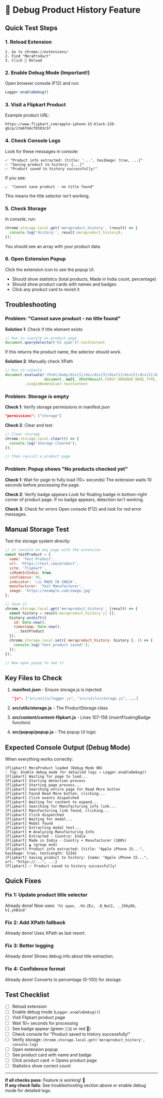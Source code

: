 # 🐛 Debug Product History Feature

## Quick Test Steps

### 1. Reload Extension
```
1. Go to chrome://extensions/
2. Find "MeraProduct"
3. Click 🔄 Reload
```

### 2. Enable Debug Mode (Important!)
Open browser console (F12) and run:
```javascript
Logger.enableDebug()
```

### 3. Visit a Flipkart Product
Example product URL:
```
https://www.flipkart.com/apple-iphone-15-black-128-gb/p/itm6fd4cf6593c5f
```

### 4. Check Console Logs
Look for these messages in console:
```
✅ "Product info extracted: {title: '...', hasImage: true, ...}"
✅ "Saving product to history: {...}"
✅ "Product saved to history successfully!"
```

If you see:
```
⚠️  "Cannot save product - no title found"
```
This means the title selector isn't working.

### 5. Check Storage
In console, run:
```javascript
chrome.storage.local.get('meraproduct_history', (result) => {
  console.log('History:', result.meraproduct_history);
});
```

You should see an array with your product data.

### 6. Open Extension Popup
Click the extension icon to see the popup UI.
- Should show statistics (total products, Made in India count, percentage)
- Should show product cards with names and badges
- Click any product card to revisit it

## Troubleshooting

### Problem: "Cannot save product - no title found"

**Solution 1**: Check if title element exists
```javascript
// Run in console on product page
document.querySelector('h1 span')?.textContent
```

If this returns the product name, the selector should work.

**Solution 2**: Manually check XPath
```javascript
// Run in console
document.evaluate('/html/body/div[1]/div/div[3]/div[1]/div[2]/div[2]/div/div[1]/h1/span', 
                  document, null, XPathResult.FIRST_ORDERED_NODE_TYPE, null)
         .singleNodeValue?.textContent
```

### Problem: Storage is empty

**Check 1**: Verify storage permissions in manifest.json
```json
"permissions": ["storage"]
```

**Check 2**: Clear and test
```javascript
// Clear storage
chrome.storage.local.clear(() => {
  console.log('Storage cleared');
});

// Then revisit a product page
```

### Problem: Popup shows "No products checked yet"

**Check 1**: Wait for page to fully load (10+ seconds)
The extension waits 10 seconds before processing the page.

**Check 2**: Verify badge appears
Look for floating badge in bottom-right corner of product page.
If no badge appears, detection isn't working.

**Check 3**: Check for errors
Open console (F12) and look for red error messages.

## Manual Storage Test

Test the storage system directly:
```javascript
// In console on any page with the extension
const testProduct = {
  name: 'Test Product',
  url: 'https://test.com/product',
  site: 'flipkart',
  isMadeInIndia: true,
  confidence: 95,
  indicator: '🇮🇳 MADE IN INDIA',
  manufacturer: 'Test Manufacturer',
  image: 'https://example.com/image.jpg'
};

// Save it
chrome.storage.local.get('meraproduct_history', (result) => {
  const history = result.meraproduct_history || [];
  history.unshift({
    id: Date.now(),
    timestamp: Date.now(),
    ...testProduct
  });
  chrome.storage.local.set({ meraproduct_history: history }, () => {
    console.log('Test product saved!');
  });
});

// Now open popup to see it
```

## Key Files to Check

1. **manifest.json** - Ensure storage.js is injected:
   ```json
   "js": ["src/utils/logger.js", "src/utils/storage.js", ...]
   ```

2. **src/utils/storage.js** - The ProductStorage class

3. **src/content/content-flipkart.js** - Lines 107-158 (insertFloatingBadge function)

4. **src/popup/popup.js** - The popup UI logic

## Expected Console Output (Debug Mode)

When everything works correctly:
```
[Flipkart] MeraProduct loaded (Debug Mode ON)
💡 Tip: Enable debug mode for detailed logs → Logger.enableDebug()
[Flipkart] Waiting for page to load...
[Flipkart] Starting detection process
[Flipkart] Starting page process...
[Flipkart] Searching entire page for Read More button
[Flipkart] Found Read More button, clicking...
[Flipkart] Click events dispatched
[Flipkart] Waiting for content to expand...
[Flipkart] Searching for Manufacturing info link...
[Flipkart] Manufacturing link found, clicking...
[Flipkart] Click dispatched
[Flipkart] Waiting for modal...
[Flipkart] Modal found
[Flipkart] Extracting modal text...
[Flipkart] ▼ Analyzing Manufacturing Info
[Flipkart] Extracted - Country: India
[Flipkart] Made in India - Country + Manufacturer (100%)
[Flipkart] ▲ (group end)
[Flipkart] Product info extracted: {title: "Apple iPhone 15...", hasImage: true, textLength: 5234}
[Flipkart] Saving product to history: {name: "Apple iPhone 15...", url: "https://...", ...}
[Flipkart] ✅ Product saved to history successfully!
```

## Quick Fixes

### Fix 1: Update product title selector
Already done! Now uses: `'h1 span, .VU-ZEz, .B_NuCI, ._35KyD6, h1.yhB1nd'`

### Fix 2: Add XPath fallback
Already done! Uses XPath as last resort.

### Fix 3: Better logging
Already done! Shows debug info about title extraction.

### Fix 4: Confidence format
Already done! Converts to percentage (0-100) for storage.

## Test Checklist

- [ ] Reload extension
- [ ] Enable debug mode (`Logger.enableDebug()`)
- [ ] Visit Flipkart product page
- [ ] Wait 10+ seconds for processing
- [ ] See badge appear (green 🇮🇳 or red 🚫)
- [ ] Check console for "Product saved to history successfully!"
- [ ] Verify storage: `chrome.storage.local.get('meraproduct_history', console.log)`
- [ ] Open extension popup
- [ ] See product card with name and badge
- [ ] Click product card → Opens product page
- [ ] Statistics show correct count

---

**If all checks pass**: Feature is working! 🎉  
**If any check fails**: See troubleshooting section above or enable debug mode for detailed logs.
